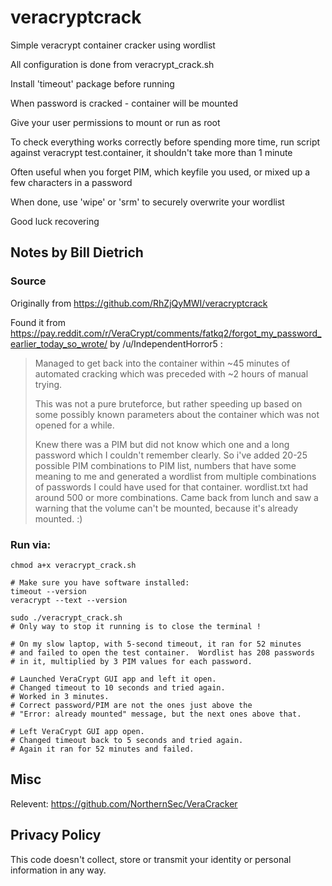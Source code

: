 # veracryptcrack

Simple veracrypt container cracker using wordlist

All configuration is done from veracrypt_crack.sh

Install 'timeout' package before running

When password is cracked - container will be mounted

Give your user permissions to mount or run as root

To check everything works correctly before spending more time, run script against veracrypt test.container, it shouldn't take more than 1 minute

Often useful when you forget PIM, which keyfile you used, or mixed up a few characters in a password

When done, use 'wipe' or 'srm' to securely overwrite your wordlist

Good luck recovering


## Notes by Bill Dietrich

### Source

Originally from https://github.com/RhZjQyMWI/veracryptcrack

Found it from https://pay.reddit.com/r/VeraCrypt/comments/fatkq2/forgot_my_password_earlier_today_so_wrote/ by /u/IndependentHorror5 :

> Managed to get back into the container within ~45 minutes of automated cracking which was preceded with ~2 hours of manual trying.
>
> This was not a pure bruteforce, but rather speeding up based on some possibly known parameters about the container which was not opened for a while.
>
> Knew there was a PIM but did not know which one and a long password which I couldn't remember clearly. So i've added 20-25 possible PIM combinations to PIM list, numbers that have some meaning to me and generated a wordlist from multiple combinations of passwords I could have used for that container. wordlist.txt had around 500 or more combinations. Came back from lunch and saw a warning that the volume can't be mounted, because it's already mounted. :)

### Run via:

```shell
chmod a+x veracrypt_crack.sh

# Make sure you have software installed:
timeout --version
veracrypt --text --version

sudo ./veracrypt_crack.sh
# Only way to stop it running is to close the terminal !

# On my slow laptop, with 5-second timeout, it ran for 52 minutes
# and failed to open the test container.  Wordlist has 208 passwords
# in it, multiplied by 3 PIM values for each password.

# Launched VeraCrypt GUI app and left it open.
# Changed timeout to 10 seconds and tried again.
# Worked in 3 minutes.
# Correct password/PIM are not the ones just above the
# "Error: already mounted" message, but the next ones above that.

# Left VeraCrypt GUI app open.
# Changed timeout back to 5 seconds and tried again.
# Again it ran for 52 minutes and failed.
```

## Misc

Relevent: https://github.com/NorthernSec/VeraCracker


## Privacy Policy

This code doesn't collect, store or transmit your identity or personal information in any way.
